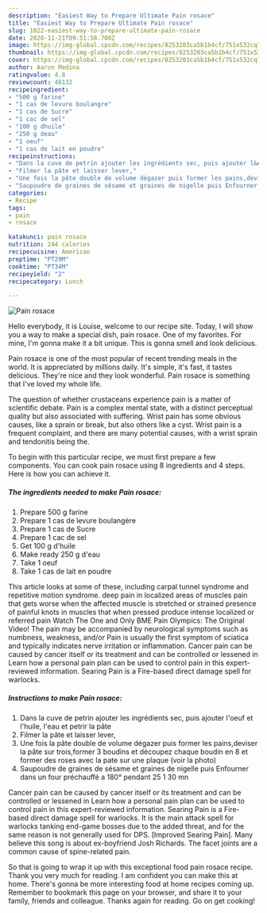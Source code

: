 ```yaml
---
description: "Easiest Way to Prepare Ultimate Pain rosace"
title: "Easiest Way to Prepare Ultimate Pain rosace"
slug: 1022-easiest-way-to-prepare-ultimate-pain-rosace
date: 2020-11-21T09:51:58.708Z
image: https://img-global.cpcdn.com/recipes/8253203ca5b1b4cf/751x532cq70/pain-rosace-photo-principale-de-la-recette.jpg
thumbnail: https://img-global.cpcdn.com/recipes/8253203ca5b1b4cf/751x532cq70/pain-rosace-photo-principale-de-la-recette.jpg
cover: https://img-global.cpcdn.com/recipes/8253203ca5b1b4cf/751x532cq70/pain-rosace-photo-principale-de-la-recette.jpg
author: Aaron Medina
ratingvalue: 4.8
reviewcount: 48132
recipeingredient:
- "500 g farine"
- "1 cas de levure boulangre"
- "1 cas de Sucre"
- "1 cac de sel"
- "100 g dhuile"
- "250 g deau"
- "1 oeuf"
- "1 cas de lait en poudre"
recipeinstructions:
- "Dans la cuve de petrin ajouter les ingrédients sec, puis ajouter l&#39;oeuf et l&#39;huile, l&#39;eau et petrir la pâte"
- "Filmer la pâte et laisser lever,"
- "Une fois la pâte double de volume dégazer puis former les pains,deviser la pâte sur trois,former 3 boudins et découpez chaque boudin en 8 et former des roses avec la pate sur une plaque (voir la photo)"
- "Saupoudre de graines de sésame et graines de nigelle puis Enfourner dans un four préchauffé a 180° pendant 25 1 30 mn"
categories:
- Recipe
tags:
- pain
- rosace

katakunci: pain rosace 
nutrition: 244 calories
recipecuisine: American
preptime: "PT29M"
cooktime: "PT34M"
recipeyield: "2"
recipecategory: Lunch

---
```



![Pain rosace](https://img-global.cpcdn.com/recipes/8253203ca5b1b4cf/751x532cq70/pain-rosace-photo-principale-de-la-recette.jpg)

Hello everybody, it is Louise, welcome to our recipe site. Today, I will show you a way to make a special dish, pain rosace. One of my favorites. For mine, I'm gonna make it a bit unique. This is gonna smell and look delicious.

Pain rosace is one of the most popular of recent trending meals in the world. It is appreciated by millions daily. It's simple, it's fast, it tastes delicious. They're nice and they look wonderful. Pain rosace is something that I've loved my whole life.

The question of whether crustaceans experience pain is a matter of scientific debate. Pain is a complex mental state, with a distinct perceptual quality but also associated with suffering. Wrist pain has some obvious causes, like a sprain or break, but also others like a cyst. Wrist pain is a frequent complaint, and there are many potential causes, with a wrist sprain and tendonitis being the.


To begin with this particular recipe, we must first prepare a few components. You can cook pain rosace using 8 ingredients and 4 steps. Here is how you can achieve it.

<!--inarticleads1-->

##### The ingredients needed to make Pain rosace:

1. Prepare 500 g farine
1. Prepare 1 cas de levure boulangère
1. Prepare 1 cas de Sucre
1. Prepare 1 cac de sel
1. Get 100 g d&#39;huile
1. Make ready 250 g d&#39;eau
1. Take 1 oeuf
1. Take 1 cas de lait en poudre


This article looks at some of these, including carpal tunnel syndrome and repetitive motion syndrome. deep pain in localized areas of muscles pain that gets worse when the affected muscle is stretched or strained presence of painful knots in muscles that when pressed produce intense localized or referred pain Watch The One and Only BME Pain Olympics: The Original Video! The pain may be accompanied by neurological symptoms such as numbness, weakness, and/or Pain is usually the first symptom of sciatica and typically indicates nerve irritation or inflammation. Cancer pain can be caused by cancer itself or its treatment and can be controlled or lessened in Learn how a personal pain plan can be used to control pain in this expert-reviewed information. Searing Pain is a Fire-based direct damage spell for warlocks. 

<!--inarticleads2-->

##### Instructions to make Pain rosace:

1. Dans la cuve de petrin ajouter les ingrédients sec, puis ajouter l&#39;oeuf et l&#39;huile, l&#39;eau et petrir la pâte
1. Filmer la pâte et laisser lever,
1. Une fois la pâte double de volume dégazer puis former les pains,deviser la pâte sur trois,former 3 boudins et découpez chaque boudin en 8 et former des roses avec la pate sur une plaque (voir la photo)
1. Saupoudre de graines de sésame et graines de nigelle puis Enfourner dans un four préchauffé a 180° pendant 25 1 30 mn


Cancer pain can be caused by cancer itself or its treatment and can be controlled or lessened in Learn how a personal pain plan can be used to control pain in this expert-reviewed information. Searing Pain is a Fire-based direct damage spell for warlocks. It is the main attack spell for warlocks tanking end-game bosses due to the added threat, and for the same reason is not generally used for DPS. [Improved Searing Pain]. Many believe this song is about ex-boyfriend Josh Richards. The facet joints are a common cause of spine-related pain. 

So that is going to wrap it up with this exceptional food pain rosace recipe. Thank you very much for reading. I am confident you can make this at home. There's gonna be more interesting food at home recipes coming up. Remember to bookmark this page on your browser, and share it to your family, friends and colleague. Thanks again for reading. Go on get cooking!
